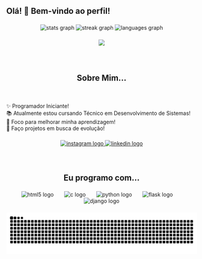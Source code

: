 <h2 align="left">Olá! 👋 Bem-vindo ao perfil!</h2>

###

<div align="center">
  <img src="https://github-readme-stats.vercel.app/api?username=allhgr&hide_title=false&hide_rank=false&show_icons=true&include_all_commits=true&count_private=true&disable_animations=false&theme=codeSTACKr&locale=pt-br&hide_border=false" height="150" alt="stats graph"  />
  <img src="https://streak-stats.demolab.com?user=allhgr&locale=en&mode=daily&theme=codeSTACKr&hide_border=false&border_radius=5" height="150" alt="streak graph"  />
  <img src="https://github-readme-stats.vercel.app/api/top-langs?username=allhgr&locale=pt-br&hide_title=false&layout=compact&card_width=320&langs_count=5&theme=codeSTACKr&hide_border=false" height="150" alt="languages graph"  />
</div>

###

<div align="center">
  <img src="https://visitor-badge.laobi.icu/badge?page_id=allhgr.allhgr&left_text=Visitantes"  />
</div>

###

<br clear="both">

<h2 align="center">Sobre Mim...</h2>

###

<br clear="both">

<p align="left">✨ Programador Iniciante!<br>📚 Atualmente estou cursando Técnico em Desenvolvimento de Sistemas!<br>🎯 Foco para melhorar minha aprendizagem!<br>🎲 Faço projetos em busca de evolução!</p>

###

<div align="center">
  <a href="https://www.instagram.com/all.hgr/" target="_blank">
    <img src="https://img.shields.io/static/v1?message=Instagram&logo=instagram&label=&color=E4405F&logoColor=white&labelColor=&style=flat" height="35" alt="instagram logo"  />
  </a>
  <a href="https://www.linkedin.com/in/allison-higor-2989b0288/" target="_blank">
    <img src="https://img.shields.io/static/v1?message=LinkedIn&logo=linkedin&label=&color=0077B5&logoColor=white&labelColor=&style=flat" height="35" alt="linkedin logo"  />
  </a>
</div>

###

<br clear="both">

<h2 align="center">Eu programo com...</h2>

###

<div align="center">
  <img src="https://cdn.jsdelivr.net/gh/devicons/devicon/icons/html5/html5-original.svg" height="40" alt="html5 logo"  />
  <img width="20" />
  <img src="https://cdn.jsdelivr.net/gh/devicons/devicon/icons/c/c-original.svg" height="40" alt="c logo"  />
  <img width="20" />
  <img src="https://skillicons.dev/icons?i=py" height="40" alt="python logo"  />
  <img width="20" />
  <img src="https://img.shields.io/badge/Flask-000000?logo=flask&logoColor=white&style=for-the-badge" height="40" alt="flask logo"  />
  <img width="20" />
  <img src="https://img.shields.io/badge/Django-092E20?logo=django&logoColor=white&style=for-the-badge" height="40" alt="django logo"  />
</div>

###

<img src="https://raw.githubusercontent.com/allhgr/allhgr/output/snake.svg" alt="Snake animation" />

###
